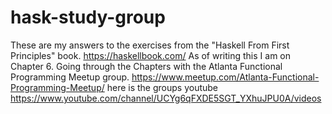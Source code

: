 # hask-study-group

These are my answers to the exercises from the "Haskell From First Principles" book. https://haskellbook.com/
As of writing this I am on Chapter 6. Going through the Chapters with the Atlanta Functional Programming Meetup group. https://www.meetup.com/Atlanta-Functional-Programming-Meetup/
here is the groups youtube https://www.youtube.com/channel/UCYg6qFXDE5SGT_YXhuJPU0A/videos
